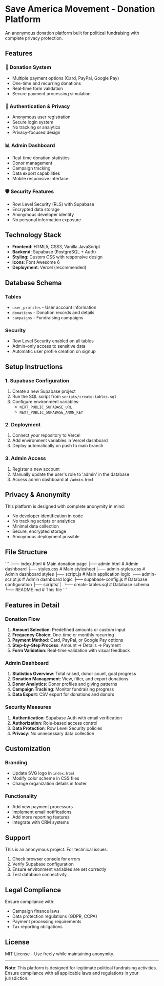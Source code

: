 # Save America Movement - Donation Platform

An anonymous donation platform built for political fundraising with complete privacy protection.

## Features

### 🎯 **Donation System**
- Multiple payment options (Card, PayPal, Google Pay)
- One-time and recurring donations
- Real-time form validation
- Secure payment processing simulation

### 🔐 **Authentication & Privacy**
- Anonymous user registration
- Secure login system
- No tracking or analytics
- Privacy-focused design

### 📊 **Admin Dashboard**
- Real-time donation statistics
- Donor management
- Campaign tracking
- Data export capabilities
- Mobile responsive interface

### 🛡️ **Security Features**
- Row Level Security (RLS) with Supabase
- Encrypted data storage
- Anonymous developer identity
- No personal information exposure

## Technology Stack

- **Frontend**: HTML5, CSS3, Vanilla JavaScript
- **Backend**: Supabase (PostgreSQL + Auth)
- **Styling**: Custom CSS with responsive design
- **Icons**: Font Awesome 6
- **Deployment**: Vercel (recommended)

## Database Schema

### Tables
- `user_profiles` - User account information
- `donations` - Donation records and details
- `campaigns` - Fundraising campaigns

### Security
- Row Level Security enabled on all tables
- Admin-only access to sensitive data
- Automatic user profile creation on signup

## Setup Instructions

### 1. Supabase Configuration
1. Create a new Supabase project
2. Run the SQL script from `scripts/create-tables.sql`
3. Configure environment variables:
   - `NEXT_PUBLIC_SUPABASE_URL`
   - `NEXT_PUBLIC_SUPABASE_ANON_KEY`

### 2. Deployment
1. Connect your repository to Vercel
2. Add environment variables in Vercel dashboard
3. Deploy automatically on push to main branch

### 3. Admin Access
1. Register a new account
2. Manually update the user's role to 'admin' in the database
3. Access admin dashboard at `/admin.html`

## Privacy & Anonymity

This platform is designed with complete anonymity in mind:

- No developer identification in code
- No tracking scripts or analytics
- Minimal data collection
- Secure, encrypted storage
- Anonymous deployment possible

## File Structure

\`\`\`
├── index.html              # Main donation page
├── admin.html              # Admin dashboard
├── styles.css              # Main stylesheet
├── admin-styles.css        # Admin dashboard styles
├── script.js               # Main application logic
├── admin-script.js         # Admin dashboard logic
├── supabase-config.js      # Database configuration
├── scripts/
│   └── create-tables.sql   # Database schema
└── README.md               # This file
\`\`\`

## Features in Detail

### Donation Flow
1. **Amount Selection**: Predefined amounts or custom input
2. **Frequency Choice**: One-time or monthly recurring
3. **Payment Method**: Card, PayPal, or Google Pay options
4. **Step-by-Step Process**: Amount → Details → Payment
5. **Form Validation**: Real-time validation with visual feedback

### Admin Dashboard
1. **Statistics Overview**: Total raised, donor count, goal progress
2. **Donation Management**: View, filter, and export donations
3. **Donor Analytics**: Donor profiles and giving patterns
4. **Campaign Tracking**: Monitor fundraising progress
5. **Data Export**: CSV export for donations and donors

### Security Measures
1. **Authentication**: Supabase Auth with email verification
2. **Authorization**: Role-based access control
3. **Data Protection**: Row Level Security policies
4. **Privacy**: No unnecessary data collection

## Customization

### Branding
- Update SVG logo in `index.html`
- Modify color scheme in CSS files
- Change organization details in footer

### Functionality
- Add new payment processors
- Implement email notifications
- Add more reporting features
- Integrate with CRM systems

## Support

This is an anonymous project. For technical issues:
1. Check browser console for errors
2. Verify Supabase configuration
3. Ensure environment variables are set correctly
4. Test database connectivity

## Legal Compliance

Ensure compliance with:
- Campaign finance laws
- Data protection regulations (GDPR, CCPA)
- Payment processing requirements
- Tax reporting obligations

## License

MIT License - Use freely while maintaining anonymity.

---

**Note**: This platform is designed for legitimate political fundraising activities. Ensure compliance with all applicable laws and regulations in your jurisdiction.
